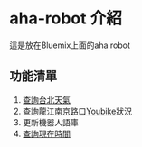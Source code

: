 # aha-robot 介紹

這是放在Bluemix上面的aha robot

## 功能清單

1. [查詢台北天氣][Taipei Weather]
2. [查詢龍江南京路口Youbike狀況][Youbike]
3. 更新機器人語庫
4. [查詢現在時間][time]

[Taipei Weather]: http://aha-robot.mybluemix.net/v1/weather/taipei
[Youbike]: http://aha-robot.mybluemix.net/v1/youbike/ZhongshanDist
[time]: http://aha-robot.mybluemix.net/v1/time
